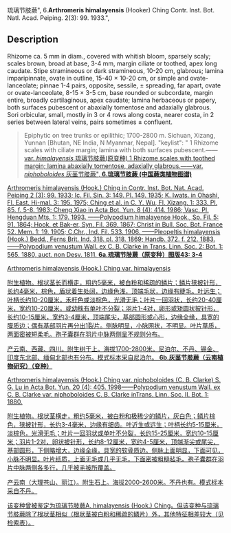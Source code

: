 琉璃节肢蕨",
6.**Arthromeris himalayensis** (Hooker) Ching Contr. Inst. Bot. Natl. Acad. Peiping. 2(3): 99. 1933.",

## Description
Rhizome ca. 5 mm in diam., covered with whitish bloom, sparsely scaly; scales brown, broad at base, 3-4 mm, margin ciliate or toothed, apex long caudate. Stipe stramineous or dark stramineous, 10-20 cm, glabrous; lamina imparipinnate, ovate in outline, 15-40 × 10-20 cm, or simple and ovate-lanceolate; pinnae 1-4 pairs, opposite, sessile, ± spreading, far apart, ovate or ovate-lanceolate, 8-15 × 3-5 cm, base rounded or subcordate, margin entire, broadly cartilaginous, apex caudate; lamina herbaceous or papery, both surfaces pubescent or abaxially tomentose and adaxially glabrous. Sori orbicular, small, mostly in 3 or 4 rows along costa, nearer costa, in 2 series between lateral veins, pairs sometimes ± confluent.

> Epiphytic on tree trunks or epilithic; 1700-2800 m. Sichuan, Xizang, Yunnan [Bhutan, NE India, N Myanmar, Nepal].
  "keylist": "
1 Rhizome scales with ciliate margin; lamina with both surfaces pubescent.——<a href='/info/Arthromeris himalayensis var. himalayensis?t=foc'>var. *himalayensis* 琉璃节肢蕨(原变种)
1 Rhizome scales with toothed margin; lamina abaxially tomentose, adaxially glabrous.——<a href='/info/Arthromeris himalayensis var. niphoboloides?t=foc'>var. *niphoboloides* 灰茎节肢蕨",
**6.琉璃节肢蕨 (中国蕨类植物图谱)**

Arthromeris himalayensis (Hook.) Ching in Contr. Inst. Bot. Nat. Acad. Peiping 2 (3): 99. 1933; Ic. Fil. Sin. 3: 149. Pl. 149. 1935; K. Iwats. in Ohashi, Fl. East. Hi-mal. 3: 195. 1975; Ching et al. in C. Y. Wu, Fl. Xizang. 1: 333. Pl. 85. f. 5-8. 1983; Cheng Xiao in Acta Bot. Yun. 8 (4): 414. 1986; Vasc. Pl. Hengduan Mts. 1: 179. 1993. ——Polypodium himalayense Hook., Sp. Fil. 5: 91. 1864; Hook. et Bak-er, Syn. Fil. 369. 1867; Christ in Bull. Soc. Bot. France 52. Mem. 1: 19. 1905; C.Chr., Ind. Fil. 533. 1906. ——Pleopeltis himalayensis (Hook.) Bedd., Ferns Brit. Ind. 318. pl. 318. 1869; Handb. 372. f. 212. 1883. ——Polypodium venustum Wall. ex C. B. Clarke in Trans. Linn. Soc. 2: Bot. 1: 565. 1880, auct. non Desv. 1811.
**6a.琉璃节肢蕨（原变种）图版43: 3-4**

Arthromeris himalayensis (Hook.) Ching var. himalayensis

附生植物。根状茎长而横走，粗约5毫米，被白粉和稀疏的鳞片；鳞片狭披针形，长约4毫米，棕色，盾状着生处阔，边缘色浅，顶端毛状，边缘有睫毛。叶远生；叶柄长约10-20厘米，禾秆色或淡棕色，光滑无毛；叶片一回羽状，长约20-40厘米，宽约10-20厘米，或幼株有单叶不分裂；羽片1-4对，卵形或矩圆状披针形，长约10-15厘米，宽约3-4厘米，顶端尾尖，基部圆形或心形，边缘全缘，具宽的膜质边；偶有基部羽片再分出1裂片。侧脉明显，小脉网状，不明显。叶片草质，两面密被短柔毛。孢子囊群在羽片中脉两侧呈不规则分布。

产云南、西藏、四川。附生树干上。海拔1700-2800米。尼泊尔、不丹、锡金、印度东北部、缅甸北部也有分布。模式标本采自尼泊尔。
**6b.灰茎节肢蕨（云南植物研究）（变种）**

Arthromeris himalayensis (Hook.) Ching var. niphoboloides (C. B. Clarke) S. G. Lu in Acta Bot. Yun. 20 (4): 405. 1998——Polypodium venustum Wall. ex C. B. Clarke var. niphoboloides C. B. Clarke inTrans. Linn. Soc. II. Bot. 1: 1880.

附生植物。根状茎横走，粗约5毫米，被白粉和极稀少的鳞片，灰白色；鳞片棕色，狭披针形，长约3-4毫米，边缘有细齿。叶近生或远生；叶柄长约5-15厘米，淡棕色，光滑无毛；叶片一回羽状或单叶不分裂，长约15-25厘米，宽约10-15厘米；羽片1-2对，卵状披针形，长约8-12厘米，宽约4-5厘米，顶端渐尖或尾尖，基部圆形，下侧略增大，边缘全缘，具宽的软骨质边。侧脉上面明显，下面可见，小脉不明显。叶片纸质，上面无毛或几乎无毛，下面密被粗糙毡毛。孢子囊群在羽片中脉两侧各多行，几乎被毛被所覆盖。

产云南（大理苍山、丽江）。附生石上。海拔2000-2600米。不丹也有。模式标本采自不丹。

该变种曾被鉴定为琉璃节肢蕨A. himalayensis (Hook.) Ching。但该变种与琉璃节肢蕨除了根状茎相似（根状茎被白粉和稀疏的鳞片）外，其他特征相差较大（见检索表）。
